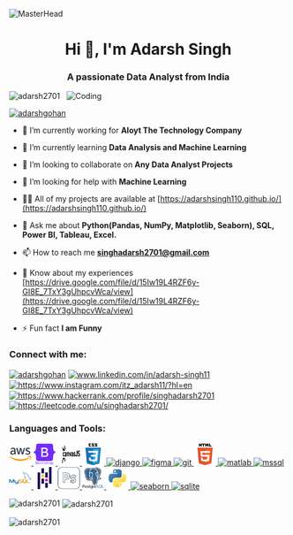 ![MasterHead](       https://raw.githubusercontent.com/gist/Prince-Shivaram/3ace2c813ca49546f3f5f20cd03a2d3e/raw/6058e76860d16ee29df949da3166b3653959318f/hello.gif)

<h1 align="center">Hi 👋, I'm Adarsh Singh</h1>
<h3 align="center">A passionate Data Analyst from India</h3>
<img align="right" alt="Coding" width="400" src="https://cdn.prod.website-files.com/5c19100c2b50073e6ee69da1/60d35967a853a1b14851703b_All%20the%20data%20(1).gif">

<p align="left"> <img src="https://komarev.com/ghpvc/?username=adarsh2701&label=Profile%20views&color=0e75b6&style=flat" alt="adarsh2701" /> </p>

<p align="left"> <a href="https://twitter.com/adarshgohan" target="blank"><img src="https://img.shields.io/twitter/follow/adarshgohan?logo=twitter&style=for-the-badge" alt="adarshgohan" /></a> </p>

- 🔭 I’m currently working for **Aloyt The Technology Company**

- 🌱 I’m currently learning **Data Analysis and Machine Learning**

- 👯 I’m looking to collaborate on **Any Data Analyst Projects**

- 🤝 I’m looking for help with **Machine Learning**

- 👨‍💻 All of my projects are available at [https://adarshsingh110.github.io/](https://adarshsingh110.github.io/)

- 💬 Ask me about **Python(Pandas, NumPy, Matplotlib, Seaborn), SQL, Power BI, Tableau, Excel.**

- 📫 How to reach me **singhadarsh2701@gmail.com**

- 📄 Know about my experiences [https://drive.google.com/file/d/15Iw19L4RZF6y-GI8E_7TxY3gUhpcvWca/view](https://drive.google.com/file/d/15Iw19L4RZF6y-GI8E_7TxY3gUhpcvWca/view)

- ⚡ Fun fact **I am Funny**

<h3 align="left">Connect with me:</h3>
<p align="left">
<a href="https://twitter.com/adarshgohan" target="blank"><img align="center" src="https://raw.githubusercontent.com/rahuldkjain/github-profile-readme-generator/master/src/images/icons/Social/twitter.svg" alt="adarshgohan" height="30" width="40" /></a>
<a href="https://linkedin.com/in/www.linkedin.com/in/adarsh-singh11" target="blank"><img align="center" src="https://raw.githubusercontent.com/rahuldkjain/github-profile-readme-generator/master/src/images/icons/Social/linked-in-alt.svg" alt="www.linkedin.com/in/adarsh-singh11" height="30" width="40" /></a>
<a href="https://instagram.com/https://www.instagram.com/itz_adarsh11/?hl=en" target="blank"><img align="center" src="https://raw.githubusercontent.com/rahuldkjain/github-profile-readme-generator/master/src/images/icons/Social/instagram.svg" alt="https://www.instagram.com/itz_adarsh11/?hl=en" height="30" width="40" /></a>
<a href="https://www.hackerrank.com/https://www.hackerrank.com/profile/singhadarsh2701" target="blank"><img align="center" src="https://raw.githubusercontent.com/rahuldkjain/github-profile-readme-generator/master/src/images/icons/Social/hackerrank.svg" alt="https://www.hackerrank.com/profile/singhadarsh2701" height="30" width="40" /></a>
<a href="https://www.leetcode.com/https://leetcode.com/u/singhadarsh2701/" target="blank"><img align="center" src="https://raw.githubusercontent.com/rahuldkjain/github-profile-readme-generator/master/src/images/icons/Social/leet-code.svg" alt="https://leetcode.com/u/singhadarsh2701/" height="30" width="40" /></a>
</p>

<h3 align="left">Languages and Tools:</h3>
<p align="left"> <a href="https://aws.amazon.com" target="_blank" rel="noreferrer"> <img src="https://raw.githubusercontent.com/devicons/devicon/master/icons/amazonwebservices/amazonwebservices-original-wordmark.svg" alt="aws" width="40" height="40"/> </a> <a href="https://getbootstrap.com" target="_blank" rel="noreferrer"> <img src="https://raw.githubusercontent.com/devicons/devicon/master/icons/bootstrap/bootstrap-plain-wordmark.svg" alt="bootstrap" width="40" height="40"/> </a> <a href="https://canvasjs.com" target="_blank" rel="noreferrer"> <img src="https://raw.githubusercontent.com/Hardik0307/Hardik0307/master/assets/canvasjs-charts.svg" alt="canvasjs" width="40" height="40"/> </a> <a href="https://www.w3schools.com/css/" target="_blank" rel="noreferrer"> <img src="https://raw.githubusercontent.com/devicons/devicon/master/icons/css3/css3-original-wordmark.svg" alt="css3" width="40" height="40"/> </a> <a href="https://www.djangoproject.com/" target="_blank" rel="noreferrer"> <img src="https://cdn.worldvectorlogo.com/logos/django.svg" alt="django" width="40" height="40"/> </a> <a href="https://www.figma.com/" target="_blank" rel="noreferrer"> <img src="https://www.vectorlogo.zone/logos/figma/figma-icon.svg" alt="figma" width="40" height="40"/> </a> <a href="https://git-scm.com/" target="_blank" rel="noreferrer"> <img src="https://www.vectorlogo.zone/logos/git-scm/git-scm-icon.svg" alt="git" width="40" height="40"/> </a> <a href="https://www.w3.org/html/" target="_blank" rel="noreferrer"> <img src="https://raw.githubusercontent.com/devicons/devicon/master/icons/html5/html5-original-wordmark.svg" alt="html5" width="40" height="40"/> </a> <a href="https://www.mathworks.com/" target="_blank" rel="noreferrer"> <img src="https://upload.wikimedia.org/wikipedia/commons/2/21/Matlab_Logo.png" alt="matlab" width="40" height="40"/> </a> <a href="https://www.microsoft.com/en-us/sql-server" target="_blank" rel="noreferrer"> <img src="https://www.svgrepo.com/show/303229/microsoft-sql-server-logo.svg" alt="mssql" width="40" height="40"/> </a> <a href="https://www.mysql.com/" target="_blank" rel="noreferrer"> <img src="https://raw.githubusercontent.com/devicons/devicon/master/icons/mysql/mysql-original-wordmark.svg" alt="mysql" width="40" height="40"/> </a> <a href="https://pandas.pydata.org/" target="_blank" rel="noreferrer"> <img src="https://raw.githubusercontent.com/devicons/devicon/2ae2a900d2f041da66e950e4d48052658d850630/icons/pandas/pandas-original.svg" alt="pandas" width="40" height="40"/> </a> <a href="https://www.photoshop.com/en" target="_blank" rel="noreferrer"> <img src="https://raw.githubusercontent.com/devicons/devicon/master/icons/photoshop/photoshop-line.svg" alt="photoshop" width="40" height="40"/> </a> <a href="https://www.postgresql.org" target="_blank" rel="noreferrer"> <img src="https://raw.githubusercontent.com/devicons/devicon/master/icons/postgresql/postgresql-original-wordmark.svg" alt="postgresql" width="40" height="40"/> </a> <a href="https://www.python.org" target="_blank" rel="noreferrer"> <img src="https://raw.githubusercontent.com/devicons/devicon/master/icons/python/python-original.svg" alt="python" width="40" height="40"/> </a> <a href="https://seaborn.pydata.org/" target="_blank" rel="noreferrer"> <img src="https://seaborn.pydata.org/_images/logo-mark-lightbg.svg" alt="seaborn" width="40" height="40"/> </a> <a href="https://www.sqlite.org/" target="_blank" rel="noreferrer"> <img src="https://www.vectorlogo.zone/logos/sqlite/sqlite-icon.svg" alt="sqlite" width="40" height="40"/> </a> </p>

<p><img align="left" src="https://github-readme-stats.vercel.app/api/top-langs?username=adarsh2701&show_icons=true&locale=en&layout=compact" alt="adarsh2701" /></p>

<p>&nbsp;<img align="center" src="https://github-readme-stats.vercel.app/api?username=adarsh2701&show_icons=true&locale=en" alt="adarsh2701" /></p>

<p><img align="center" src="https://github-readme-streak-stats.herokuapp.com/?user=adarsh2701&" alt="adarsh2701" /></p>

